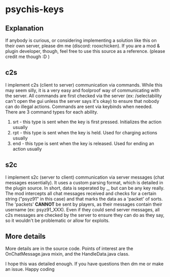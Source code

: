 # psychis-keys
## Explanation
If anybody is curious, or considering implementing a solution like this on their own server, please dm me (discord: rooxchicken). If you are a mod & plugin developer, though, feel free to use this source as a reference. (please credit me though :D )

## c2s

I implement c2s (client to server) communication via commands. While this may seem silly, it is a very easy and foolproof way of communicating with the server. All commands are first checked via the server (ex: /selectability can't open the gui unless the server says it's okay) to ensure that nobody can do illegal actions. Commands are sent via keybinds when needed. There are 3 command types for each ability.

1. srt - this type is sent when the key is first pressed. Initializes the action usually
2. rpt - this type is sent when the key is held. Used for charging actions usually
3. end - this type is sent when the key is released. Used for ending an action usually

## s2c

I implement s2c (server to client) communication via server messages (chat messages essentially). It uses a custom parsing format, which is detailed in the plugin source. In short, data is seperated by _, but can be any key really. The mod intercepts all chat messages received and checks for a certain string ("psyz91" in this case) and that marks the data as a 'packet' of sorts. The 'packets' **CANNOT** be sent by players, as their messages contain their username (ex: <RooXChicken> psyz91_XXX). Even if they could send server messages, all c2s messages are checked by the server to ensure they can do as they say, so it wouldn't be problematic or allow for exploits.

## More details

More details are in the source code. Points of interest are the OnChatMessage.java mixin, and the HandleData.java class.

I hope this was detailed enough. If you have questions then dm me or make an issue. Happy coding
